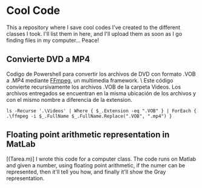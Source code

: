 # Cool Code

This a repository where I save cool codes I've created to the different classes I took. I'll list them in here, and I'll upload them as soon as I go finding files in my computer...
Peace!

## Convierte DVD a MP4
Codigo de Powershell para convertir los archivos de DVD con formato .VOB a .MP4 mediante [FFmpeg](https://ffmpeg.org/documentation.html), un multimedia framework. \\
Este código convierte recursivamente los archivos .VOB de la carpeta Videos. Los archivos entregados se encuentran en la misma ubicación de los archivos y con el mismo nombre a diferencia de la extension.

```
ls -Recurse '.\Videos' | Where { $_.Extension -eq ".VOB" } | ForEach { .\ffmpeg -i $_.FullName $_.FullName.Replace(".VOB", ".mp4") }
```


## Floating point arithmetic representation in MatLab

[(Tarea.m)]
I wrote this code for a computer class. The code runs on Matlab and given a number, using floating point arithmetic, if the numer can be represented, then it'll tell you how, and finally it'll show the Gray representation.
